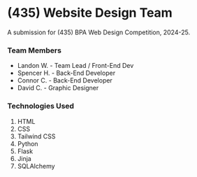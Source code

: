 # (435) Website Design Team
A submission for (435) BPA Web Design Competition, 2024-25.

### Team Members
- Landon W. - Team Lead / Front-End Dev
- Spencer H. - Back-End Developer
- Connor C. - Back-End Developer
- David C. - Graphic Designer

### Technologies Used
1. HTML
2. CSS
3. Tailwind CSS
4. Python
5. Flask
6. Jinja
8. SQLAlchemy
